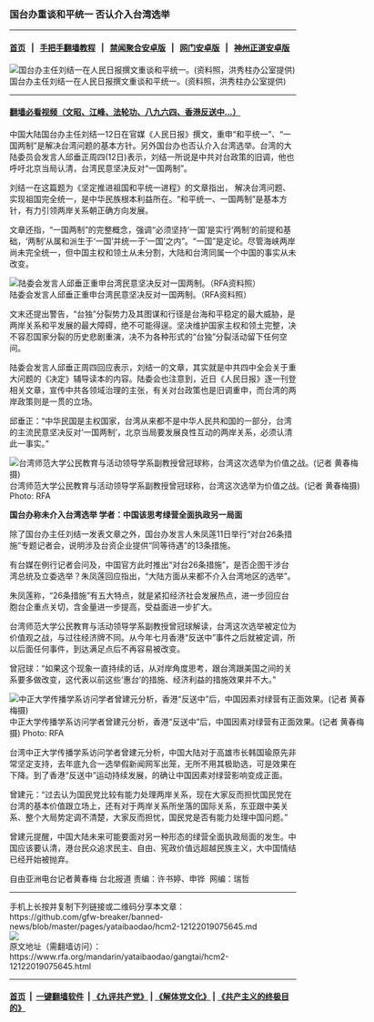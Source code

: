 ### 国台办重谈和平统一    否认介入台湾选举
------------------------

#### [首页](https://github.com/gfw-breaker/banned-news/blob/master/README.md) &nbsp;&nbsp;|&nbsp;&nbsp; [手把手翻墙教程](https://github.com/gfw-breaker/guides/wiki) &nbsp;&nbsp;|&nbsp;&nbsp; [禁闻聚合安卓版](https://github.com/gfw-breaker/bn-android) &nbsp;&nbsp;|&nbsp;&nbsp; [网门安卓版](https://github.com/oGate2/oGate) &nbsp;&nbsp;|&nbsp;&nbsp; [神州正道安卓版](https://github.com/SzzdOgate/update) 



<div id="headerimg">
 <img alt="国台办主任刘结一在人民日报撰文重谈和平统一。(资料照，洪秀柱办公室提供)" src="https://www.rfa.org/mandarin/yataibaodao/gangtai/hcm2-12122019075645.html/52897d504e00.jpg/@@images/ebc688ec-7a07-4686-8185-441b1e0da9e4.jpeg" title="国台办主任刘结一在人民日报撰文重谈和平统一。(资料照，洪秀柱办公室提供)"/>
 <div id="headerimgcontents">
  <div id="headerimgcaption">
   <span>
    国台办主任刘结一在人民日报撰文重谈和平统一。(资料照，洪秀柱办公室提供)
   </span>
   <!-- zoomattribute -->
  </div>
  <!-- headerimgcaption -->
 </div>
 <!-- headerimagecontents -->
</div>

<hr/>


#### [翻墙必看视频（文昭、江峰、法轮功、八九六四、香港反送中...）](https://github.com/gfw-breaker/banned-news/blob/master/pages/link3.md)

<div id="storytext">
 <div>
  <div class="slot_header">
  </div>
 </div>
 <p>
  中国大陆国台办主任刘结一12日在官媒《人民日报》撰文，重申“和平统一”、“一国两制”是解决台湾问题的基本方针。另外国台办也否认介入台湾选举。台湾的大陆委员会发言人邱垂正周四(12日)表示，刘结一所说是中共对台政策的旧调，他也呼吁北京当局认清，台湾民意坚决反对“一国两制”。
 </p>
 <p>
  刘结一在这篇题为《坚定推进祖国和平统一进程》的文章指出， 解决台湾问题、实现祖国完全统一，是中华民族根本利益所在。“和平统一、一国两制”是基本方针，有力引领两岸关系朝正确方向发展。
 </p>
 <p>
 </p>
 <p>
 </p>
 <p>
  文章还指，“一国两制”的完整概念，强调“必须坚持‘一国’是实行‘两制’的前提和基础，‘两制’从属和派生于‘一国’并统一于‘一国’之内”。“一国”是定论。尽管海峡两岸尚未完全统一，但中国主权和领土从未分割，大陆和台湾同属一个中国的事实从未改变。
 </p>
 <p>
 </p>
 <p>
  <div class="image-inline captioned" style="width:630px;">
   <div style="width:630px;">
    <img alt="陆委会发言人邱垂正重申台湾民意坚决反对一国两制。（RFA资料照）" src="https://www.rfa.org/mandarin/yataibaodao/gangtai/hcm2-12122019075645.html/90b157826b63.jpg" title="陆委会发言人邱垂正重申台湾民意坚决反对一国两制。（RFA资料照）"/>
   </div>
   <div class="image-caption">
    <span style="width:630px;">
     陆委会发言人邱垂正重申台湾民意坚决反对一国两制。（RFA资料照）
    </span>
    <span class="copyright">
    </span>
   </div>
  </div>
 </p>
 <p>
  文末还提出警告，“台独”分裂势力及其图谋和行径是台海和平稳定的最大威胁，是两岸关系和平发展的最大障碍，绝不可能得逞。坚决维护国家主权和领土完整，决不容忍国家分裂的历史悲剧重演，决不为各种形式的“台独”分裂活动留下任何空间。
 </p>
 <p>
  陆委会发言人邱垂正周四回应表示，刘结一的文章，其实就是中共四中全会关于重大问题的《决定》辅导读本的内容。陆委会也注意到，近日《人民日报》逐一刊登相关文章，宣传中共各领域治理的主张，有关对台政策也是旧调重申，而台湾的两岸政策则是一贯的立场。
 </p>
 <p>
  邱垂正：“中华民国是主权国家，台湾从来都不是中华人民共和国的一部分，台湾的主流民意坚决反对‘一国两制’，北京当局要发展良性互动的两岸关系，必须认清此一事实。”
 </p>
 <p>
 </p>
 <p>
  <div class="image-inline captioned" style="width:630px;">
   <div style="width:630px;">
    <img alt="台湾师范大学公民教育与活动领导学系副教授曾冠球称，台湾这次选举为价值之战。(记者 黄春梅摄)" src="https://www.rfa.org/mandarin/yataibaodao/gangtai/hcm2-12122019075645.html/66fe51a074031212.jpg" title="台湾师范大学公民教育与活动领导学系副教授曾冠球称，台湾这次选举为价值之战。(记者 黄春梅摄)"/>
   </div>
   <div class="image-caption">
    <span style="width:630px;">
     台湾师范大学公民教育与活动领导学系副教授曾冠球称，台湾这次选举为价值之战。(记者 黄春梅摄)
    </span>
    <span class="copyright">
     Photo: RFA
    </span>
   </div>
  </div>
 </p>
 <p>
  <b>
   国台办称未介入台湾选举
  </b>
  <b>
  </b>
  <b>
   学者：中国该思考绿营全面执政另一局面
  </b>
  <b>
  </b>
 </p>
 <p>
  除了国台办主任刘结一发表文章之外，国台办发言人朱凤莲11日举行“对台26条措施”专题记者会，说明涉及台资企业提供“同等待遇”的13条措施。
 </p>
 <p>
  有台媒在例行记者会问及，中国官方此时推出“对台26条措施”，是否企图干涉台湾总统及立委选举？朱凤莲回应指出，“大陆方面从来都不介入台湾地区的选举”。
 </p>
 <p>
  朱凤莲称，“26条措施”有五大特点，就是紧扣经济社会发展热点，进一步回应台胞台企重点关切，含金量进一步提高，受益面进一步扩大。
 </p>
 <p>
  台湾师范大学公民教育与活动领导学系副教授曾冠球解读，台湾这次选举被定位为价值观之战，与过往经济牌不同。从今年七月香港“反送中”事件之后就被定调，所以后面任何事件，到达满足点后不再容易被改变。
 </p>
 <p>
  曾冠球：“如果这个现象一直持续的话，从对岸角度思考，跟台湾跟美国之间的关系要多做改变，这代表以前这些‘惠台’的措施、经济利益的措施效果并不大。”
 </p>
 <p>
 </p>
 <p>
  <div class="image-inline captioned" style="width:630px;">
   <div style="width:630px;">
    <img alt="中正大学传播学系访问学者曾建元分析，香港“反送中”后，中国因素对绿营有正面效果。(记者 黄春梅摄)" src="https://www.rfa.org/mandarin/yataibaodao/gangtai/hcm2-12122019075645.html/66fe5efa5143_1212.jpg" title="中正大学传播学系访问学者曾建元分析，香港“反送中”后，中国因素对绿营有正面效果。(记者 黄春梅摄)"/>
   </div>
   <div class="image-caption">
    <span style="width:630px;">
     中正大学传播学系访问学者曾建元分析，香港“反送中”后，中国因素对绿营有正面效果。(记者 黄春梅摄)
    </span>
    <span class="copyright">
     Photo: RFA
    </span>
   </div>
  </div>
 </p>
 <p>
  台湾中正大学传播学系访问学者曾建元分析，中国大陆对于高雄市长韩国瑜原先非常坚定支持，去年底九合一选举假新闻网军出笼，无所不用其极助选，可是效果在下降。到了香港“反送中”运动持续发展，的确让中国因素对绿营影响变成正面。
 </p>
 <p>
  曾建元：“过去认为国民党比较有能力处理两岸关系，现在大家反而担忧国民党在台湾的基本价值跟立场上，还有对于两岸关系所坐落的国际关系，东亚跟中美关系、整个大局势定调不清楚，大家反而担忧，国民党是否有能力处理中国问题。”
 </p>
 <p>
  曾建元提醒，中国大陆未来可能要面对另一种形态的绿营全面执政局面的发生。中国应该要认清，港台民众追求民主、自由、宪政价值远超越民族主义，大中国情结已经开始被抛弃。
 </p>
 <p>
 </p>
 <p>
  自由亚洲电台记者黄春梅 台北报道 责编：许书婷、申铧  网编：瑞哲
 </p>
</div>

<hr/>
手机上长按并复制下列链接或二维码分享本文章：<br/>
https://github.com/gfw-breaker/banned-news/blob/master/pages/yataibaodao/hcm2-12122019075645.md <br/>
<a href='https://github.com/gfw-breaker/banned-news/blob/master/pages/yataibaodao/hcm2-12122019075645.md'><img src='https://github.com/gfw-breaker/banned-news/blob/master/pages/yataibaodao/hcm2-12122019075645.md.png'/></a> <br/>
原文地址（需翻墙访问）：https://www.rfa.org/mandarin/yataibaodao/gangtai/hcm2-12122019075645.html


------------------------
#### [首页](https://github.com/gfw-breaker/banned-news/blob/master/README.md) &nbsp;|&nbsp; [一键翻墙软件](https://github.com/gfw-breaker/nogfw/blob/master/README.md) &nbsp;| [《九评共产党》](https://github.com/gfw-breaker/9ping.md/blob/master/README.md#九评之一评共产党是什么) | [《解体党文化》](https://github.com/gfw-breaker/jtdwh.md/blob/master/README.md) | [《共产主义的终极目的》](https://github.com/gfw-breaker/gczydzjmd.md/blob/master/README.md)


<img src='http://gfw-breaker.win/banned-news/pages/yataibaodao/hcm2-12122019075645.md' width='0px' height='0px'/>